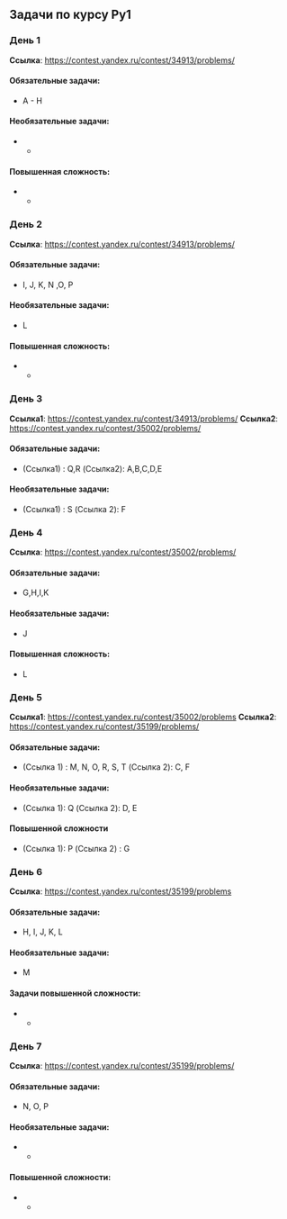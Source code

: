 ## Задачи по курсу Py1

### День 1
**Ссылка**: https://contest.yandex.ru/contest/34913/problems/

#### Обязательные задачи:
* A - H
#### Необязательные задачи:
* -
#### Повышенная сложность:
* -

### День 2
**Ссылка**: https://contest.yandex.ru/contest/34913/problems/

#### Обязательные задачи:
* I, J, K, N ,O, P
#### Необязательные задачи:
* L
#### Повышенная сложность:
* -

### День 3
**Ссылка1**: https://contest.yandex.ru/contest/34913/problems/
**Ссылка2**: https://contest.yandex.ru/contest/35002/problems/

#### Обязательные задачи:
* (Ссылка1) : Q,R (Ссылка2): A,B,C,D,E
#### Необязательные задачи:
* (Ссылка1) : S (Ссылка 2): F

### День 4
**Ссылка**: https://contest.yandex.ru/contest/35002/problems/

#### Обязательные задачи:
* G,H,I,K
#### Необязательные задачи:
* J
#### Повышенная сложность:
* L

### День 5
**Ссылка1**: https://contest.yandex.ru/contest/35002/problems
**Ссылка2**: https://contest.yandex.ru/contest/35199/problems/

#### Обязательные задачи:
* (Ссылка 1) : M, N, O, R, S, T (Ссылка 2): C, F
#### Необязательные задачи:
* (Ссылка 1): Q (Ссылка 2): D, E
#### Повышенной сложности
* (Ссылка 1): P (Ссылка 2) : G


### День 6
**Ссылка**: https://contest.yandex.ru/contest/35199/problems

#### Обязательные задачи:
* H, I, J, K, L
#### Необязательные задачи:
* M
#### Задачи повышенной сложности:
* -

### День 7
**Ссылка**: https://contest.yandex.ru/contest/35199/problems/
#### Обязательные задачи:
* N, O, P
#### Необязательные задачи:
* -
#### Повышенной сложности:
* -